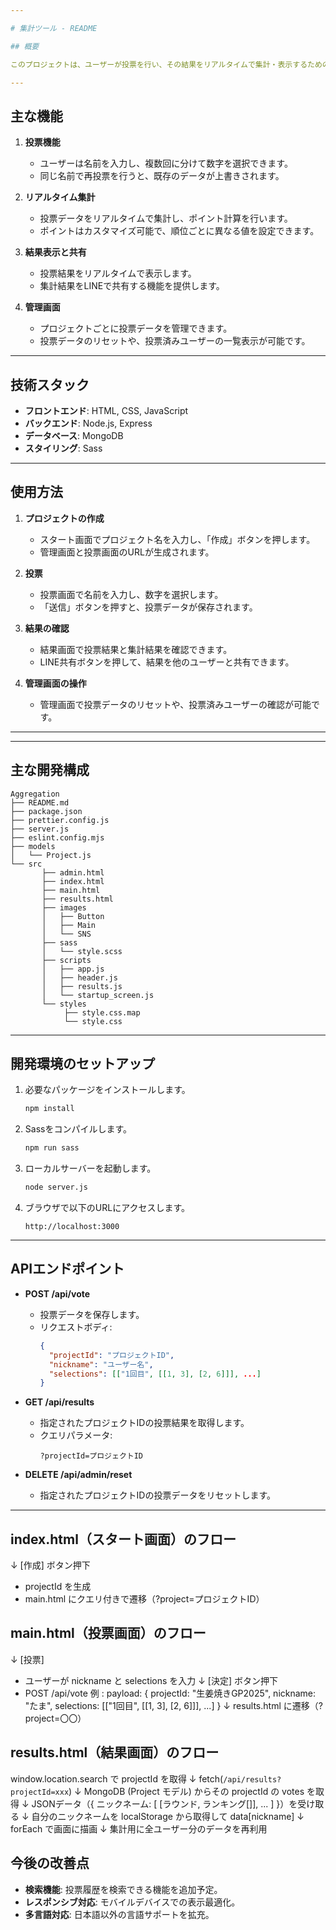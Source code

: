 ```yaml
---

# 集計ツール - README

## 概要

このプロジェクトは、ユーザーが投票を行い、その結果をリアルタイムで集計・表示するためのWebアプリケーションです。投票データはMongoDBに保存され、管理画面から簡単に操作できます。また、LINE共有機能を通じて、結果を他のユーザーと簡単に共有することができます。

---
```


## 主な機能

1. **投票機能**
   - ユーザーは名前を入力し、複数回に分けて数字を選択できます。
   - 同じ名前で再投票を行うと、既存のデータが上書きされます。

2. **リアルタイム集計**
   - 投票データをリアルタイムで集計し、ポイント計算を行います。
   - ポイントはカスタマイズ可能で、順位ごとに異なる値を設定できます。

3. **結果表示と共有**
   - 投票結果をリアルタイムで表示します。
   - 集計結果をLINEで共有する機能を提供します。

4. **管理画面**
   - プロジェクトごとに投票データを管理できます。
   - 投票データのリセットや、投票済みユーザーの一覧表示が可能です。

---

## 技術スタック

- **フロントエンド**: HTML, CSS, JavaScript
- **バックエンド**: Node.js, Express
- **データベース**: MongoDB
- **スタイリング**: Sass

---

## 使用方法

1. **プロジェクトの作成**
   - スタート画面でプロジェクト名を入力し、「作成」ボタンを押します。
   - 管理画面と投票画面のURLが生成されます。

2. **投票**
   - 投票画面で名前を入力し、数字を選択します。
   - 「送信」ボタンを押すと、投票データが保存されます。

3. **結果の確認**
   - 結果画面で投票結果と集計結果を確認できます。
   - LINE共有ボタンを押して、結果を他のユーザーと共有できます。

4. **管理画面の操作**
   - 管理画面で投票データのリセットや、投票済みユーザーの確認が可能です。

---

---

## 主な開発構成

```
Aggregation
├── README.md
├── package.json
├── prettier.config.js
├── server.js
├── eslint.config.mjs
├── models
│   └── Project.js
└── src
	   ├── admin.html
	   ├── index.html
	   ├── main.html
	   ├── results.html
	   ├── images
	   │   ├── Button
	   │   ├── Main
	   │   └── SNS
	   ├── sass
	   │   └── style.scss
	   ├── scripts
	   │   ├── app.js
	   │   ├── header.js
	   │   ├── results.js
	   │   └── startup_screen.js
	   └── styles
	        ├── style.css.map
	        └── style.css
```

---

## 開発環境のセットアップ

1. 必要なパッケージをインストールします。
   ```bash
   npm install
   ```

2. Sassをコンパイルします。
   ```bash
   npm run sass
   ```

3. ローカルサーバーを起動します。
   ```bash
   node server.js
   ```

4. ブラウザで以下のURLにアクセスします。
   ```
   http://localhost:3000
   ```

---

## APIエンドポイント

- **POST /api/vote**
  - 投票データを保存します。
  - リクエストボディ:
    ```json
    {
      "projectId": "プロジェクトID",
      "nickname": "ユーザー名",
      "selections": [["1回目", [[1, 3], [2, 6]]], ...]
    }
    ```

- **GET /api/results**
  - 指定されたプロジェクトIDの投票結果を取得します。
  - クエリパラメータ:
    ```
    ?projectId=プロジェクトID
    ```

- **DELETE /api/admin/reset**
  - 指定されたプロジェクトIDの投票データをリセットします。

---

## index.html（スタート画面）のフロー
↓  [作成] ボタン押下
  - projectId を生成
  - main.html にクエリ付きで遷移（?project=プロジェクトID）

## main.html（投票画面）のフロー
↓ [投票]
  - ユーザーが nickname と selections を入力
↓ [決定] ボタン押下
  - POST /api/vote
    例 : payload: {
         projectId: "生姜焼きGP2025",
         nickname: "たま",
         selections: [["1回目", [[1, 3], [2, 6]]], ...]
         }
↓
results.html に遷移（?project=〇〇）

## results.html（結果画面）のフロー
window.location.search で projectId を取得
↓
fetch(`/api/results?projectId=xxx`)
↓
MongoDB (Project モデル) からその projectId の votes を取得
↓
JSONデータ（{ ニックネーム: [ [ラウンド, ランキング[]], ... ] }）を受け取る
↓
自分のニックネームを localStorage から取得して data[nickname]
↓
forEach で画面に描画
↓
集計用に全ユーザー分のデータを再利用


## 今後の改善点

- **検索機能**: 投票履歴を検索できる機能を追加予定。
- **レスポンシブ対応**: モバイルデバイスでの表示最適化。
- **多言語対応**: 日本語以外の言語サポートを拡充。